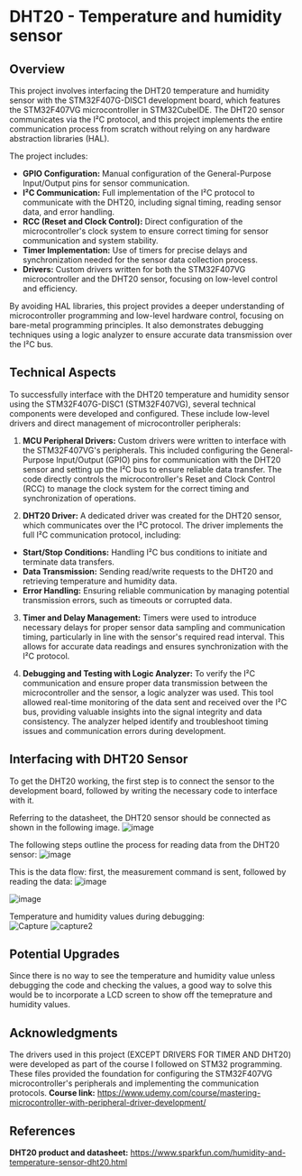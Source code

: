# DHT20 - Temperature and humidity sensor

## Overview

This project involves interfacing the DHT20 temperature and humidity sensor with the STM32F407G-DISC1 development board, which features the STM32F407VG microcontroller in STM32CubeIDE. The DHT20 sensor communicates via the I²C protocol, and this project implements the entire communication process from scratch without relying on any hardware abstraction libraries (HAL).

The project includes:
* **GPIO Configuration:** Manual configuration of the General-Purpose Input/Output pins for sensor communication.
* **I²C Communication:** Full implementation of the I²C protocol to communicate with the DHT20, including signal timing, reading sensor data, and error handling.
* **RCC (Reset and Clock Control):** Direct configuration of the microcontroller's clock system to ensure correct timing for sensor communication and system stability.
* **Timer Implementation:** Use of timers for precise delays and synchronization needed for the sensor data collection process.
* **Drivers:** Custom drivers written for both the STM32F407VG microcontroller and the DHT20 sensor, focusing on low-level control and efficiency.

By avoiding HAL libraries, this project provides a deeper understanding of microcontroller programming and low-level hardware control, focusing on bare-metal programming principles. It also demonstrates debugging techniques using a logic analyzer to ensure accurate data transmission over the I²C bus.

## Technical Aspects

To successfully interface with the DHT20 temperature and humidity sensor using the STM32F407G-DISC1 (STM32F407VG), several technical components were developed and configured. These include low-level drivers and direct management of microcontroller peripherals:

1. **MCU Peripheral Drivers:**
Custom drivers were written to interface with the STM32F407VG's peripherals. This included configuring the General-Purpose Input/Output (GPIO) pins for communication with the DHT20 sensor and setting up the I²C bus to ensure reliable data transfer. The code directly controls the microcontroller's Reset and Clock Control (RCC) to manage the clock system for the correct timing and synchronization of operations.

2. **DHT20 Driver:**
A dedicated driver was created for the DHT20 sensor, which communicates over the I²C protocol. The driver implements the full I²C communication protocol, including:
* **Start/Stop Conditions:** Handling I²C bus conditions to initiate and terminate data transfers.
* **Data Transmission:** Sending read/write requests to the DHT20 and retrieving temperature and humidity data.
* **Error Handling:** Ensuring reliable communication by managing potential transmission errors, such as timeouts or corrupted data.

3. **Timer and Delay Management:**
Timers were used to introduce necessary delays for proper sensor data sampling and communication timing, particularly in line with the sensor's required read interval. This allows for accurate data readings and ensures synchronization with the I²C protocol.

4. **Debugging and Testing with Logic Analyzer:**
To verify the I²C communication and ensure proper data transmission between the microcontroller and the sensor, a logic analyzer was used. This tool allowed real-time monitoring of the data sent and received over the I²C bus, providing valuable insights into the signal integrity and data consistency. The analyzer helped identify and troubleshoot timing issues and communication errors during development.

## Interfacing with DHT20 Sensor
To get the DHT20 working, the first step is to connect the sensor to the development board, followed by writing the necessary code to interface with it.

Referring to the datasheet, the DHT20 sensor should be connected as shown in the following image.
![image](https://github.com/user-attachments/assets/17e9108c-a3c6-40c6-a098-083ebe9e4e77)

The following steps outline the process for reading data from the DHT20 sensor:
![image](https://github.com/user-attachments/assets/1e2616e1-d3a4-42d9-98ab-e42090bd0863)

This is the data flow: first, the measurement command is sent, followed by reading the data:
![image](https://github.com/user-attachments/assets/17c6117e-bb86-42ce-b1d2-d5e97f53f55f)

![image](https://github.com/user-attachments/assets/f4cdb6dd-d338-4d3c-bbee-b7f967951812)

Temperature and humidity values during debugging: <br>
![Capture](https://github.com/user-attachments/assets/34aa3f5f-a041-4d31-9666-124e06d288b6)
![capture2](https://github.com/user-attachments/assets/76f06f1f-cb74-4244-a163-f7507190f894)


## Potential Upgrades
Since there is no way to see the temperature and humidity value unless debugging the code and checking the values, a good way to solve this would be to incorporate a LCD screen to show off the temeprature and humidity values.

## Acknowledgments
The drivers used in this project (EXCEPT DRIVERS FOR TIMER AND DHT20) were developed as part of the course I followed on STM32 programming. These files provided the foundation for configuring the STM32F407VG microcontroller's peripherals and implementing the communication protocols.
**Course link:** https://www.udemy.com/course/mastering-microcontroller-with-peripheral-driver-development/

## References
**DHT20 product and datasheet:** https://www.sparkfun.com/humidity-and-temperature-sensor-dht20.html
